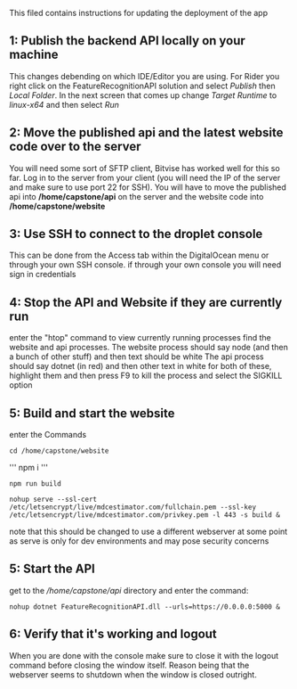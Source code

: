 This filed contains instructions for updating the deployment of the app  

## 1: Publish the backend API locally on your machine
This changes debending on which IDE/Editor you are using. For Rider you right click on the FeatureRecognitionAPI solution and select
 _Publish_ then _Local Folder_. In the next screen that comes up change _Target Runtime_ to _linux-x64_ and then select _Run_

## 2: Move the published api and the latest website code over to the server
You will need some sort of SFTP client, Bitvise has worked well for this so far. Log in to the server from your client (you will need the IP of the server and make sure to use port 22 for SSH). You will have to move the published api into **/home/capstone/api** on the server and the website code into **/home/capstone/website**

## 3: Use SSH to connect to the droplet console
This can be done from the Access tab within the DigitalOcean menu or through your own SSH console. if through your own console you will need sign in credentials

## 4: Stop the API and Website if they are currently run
enter the "htop" command to view currently running processes
find the website and api processes.
The website process should say node (and then a bunch of other stuff) and then text should be white
The api process should say dotnet (in red) and then other text in white
for both of these, highlight them and then press F9 to kill the process and select the SIGKILL option

## 5: Build and start the website

enter the Commands <br/>
```
cd /home/capstone/website
```
'''
npm i
'''
```
npm run build
```
```
nohup serve --ssl-cert /etc/letsencrypt/live/mdcestimator.com/fullchain.pem --ssl-key /etc/letsencrypt/live/mdcestimator.com/privkey.pem -l 443 -s build &
```
note that this should be changed to use a different webserver at some point as serve is only for dev environments and may pose security concerns

## 5: Start the API
get to the _/home/capstone/api_ directory and enter the command: <br/>
```
nohup dotnet FeatureRecognitionAPI.dll --urls=https://0.0.0.0:5000 &
```

## 6: Verify that it's working and logout
When you are done with the console make sure to close it with the logout command before closing the window itself. Reason being that the webserver seems to 
shutdown when the window is closed outright.
